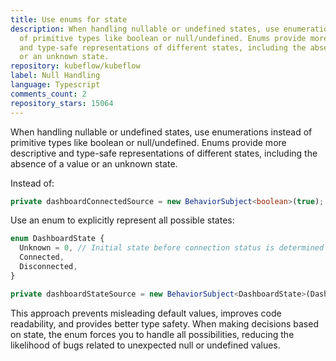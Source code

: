 ```yaml
---
title: Use enums for state
description: When handling nullable or undefined states, use enumerations instead
  of primitive types like boolean or null/undefined. Enums provide more descriptive
  and type-safe representations of different states, including the absence of a value
  or an unknown state.
repository: kubeflow/kubeflow
label: Null Handling
language: Typescript
comments_count: 2
repository_stars: 15064
---
```


When handling nullable or undefined states, use enumerations instead of primitive types like boolean or null/undefined. Enums provide more descriptive and type-safe representations of different states, including the absence of a value or an unknown state.

Instead of:
```typescript
private dashboardConnectedSource = new BehaviorSubject<boolean>(true);
```

Use an enum to explicitly represent all possible states:
```typescript
enum DashboardState {
  Unknown = 0, // Initial state before connection status is determined
  Connected,
  Disconnected,
}

private dashboardStateSource = new BehaviorSubject<DashboardState>(DashboardState.Unknown);
```

This approach prevents misleading default values, improves code readability, and provides better type safety. When making decisions based on state, the enum forces you to handle all possibilities, reducing the likelihood of bugs related to unexpected null or undefined values.
